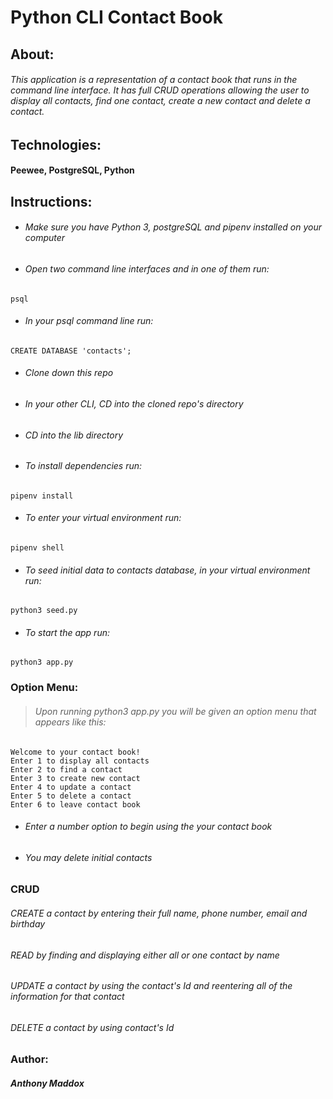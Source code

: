 # **Python CLI Contact Book**

## About:

###### This application is a representation of a contact book that runs in the command line interface. It has full CRUD operations allowing the user to display all contacts, find one contact, create a new contact and delete a contact.

## Technologies:

#### Peewee, PostgreSQL, Python

## Instructions:

* ###### Make sure you have Python 3, postgreSQL and pipenv installed on your computer

* ###### Open two command line interfaces and in one of them run:

```
psql
```

* ###### In your psql command line run:

```
CREATE DATABASE 'contacts';
```

* ###### Clone down this repo

* ###### In your other CLI, CD into the cloned repo's directory

* ###### CD into the lib directory

* ###### To install dependencies run:

```
pipenv install
```

* ###### To enter your virtual environment run:

```
pipenv shell
```

* ###### To seed initial data to contacts database, in your virtual environment run:

```
python3 seed.py
```

* ###### To start the app run:

```
python3 app.py
```

### Option Menu:

> ###### Upon running python3 app.py you will be given an option menu that appears like this:

```
Welcome to your contact book!
Enter 1 to display all contacts
Enter 2 to find a contact
Enter 3 to create new contact
Enter 4 to update a contact
Enter 5 to delete a contact
Enter 6 to leave contact book
```

* ###### Enter a number option to begin using the your contact book

* ###### You may delete initial contacts

### CRUD

###### *CREATE* a contact by entering their full name, phone number, email and birthday

###### *READ* by finding and displaying either all or one contact by name

###### *UPDATE* a contact by using the contact's Id and reentering all of the information for that contact

###### *DELETE* a contact by using contact's Id

### Author:

##### Anthony Maddox

